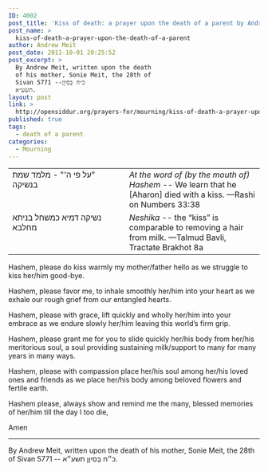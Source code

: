 ```yaml
---
ID: 4002
post_title: 'Kiss of death: a prayer upon the death of a parent by Andrew Meit'
post_name: >
  kiss-of-death-a-prayer-upon-the-death-of-a-parent
author: Andrew Meit
post_date: 2011-10-01 20:25:52
post_excerpt: >
  By Andrew Meit, written upon the death
  of his mother, Sonie Meit, the 28th of
  Sivan 5771 --כ״ח בְּסִיוָן
  תשע״א.
layout: post
link: >
  http://opensiddur.org/prayers-for/mourning/kiss-of-death-a-prayer-upon-the-death-of-a-parent/
published: true
tags:
  - death of a parent
categories:
  - Mourning
---
```

<table style="margin-left: auto;margin-right: auto;"><tbody>
<tr><td style="vertical-align:top;" width="46%">
<div class="liturgy"><span lang="he">
‏"על פי ה'" - מלמד שמת בנשיקה‏
</span></div></td>
 
<td style="vertical-align:top;" width="53%"><div class="english">
<em>At the word of (by the mouth of) Hashem</em> -- We learn that he [Aharon] died with a kiss. 
—Rashi on Numbers 33:38
</td></tr>
<tr><td style="vertical-align:top;" width="46%"><div class="liturgy"><span lang="he">
נשיקה דמיא כמשחל בניתא מחלבא
</span></div></td>
 
<td style="vertical-align:top;" width="53%"><div class="english">
<em>Neshika</em> -- the “kiss” is comparable to removing a hair from milk. 
—Talmud Bavli, Tractate Brakhot 8a
</td></tr>
</tbody></tbody></table>

<div class="english">
Hashem, please do kiss warmly my mother/father hello 
as we struggle to kiss her/him good-bye.

Hashem, please favor me, to inhale smoothly her/him into your heart
as we exhale our rough grief from our entangled hearts.

Hashem, please with grace, lift quickly and wholly her/him into your embrace 
as we endure slowly her/him leaving this world’s firm grip.

Hashem, please grant me for you to slide quickly her/his body from her/his meritorious soul,
a soul providing sustaining milk/support to many for many years in many ways.

Hashem, please with compassion place her/his soul among her/his loved ones and friends
as we place her/his body among beloved flowers and fertile earth.

Hashem please, always show and remind me the many, blessed memories of her/him
till the day I too die, 

Amen
</div>

<hr />
By Andrew Meit, written upon the death of his mother, Sonie Meit, the 28th of Sivan 5771 -- כ״ח בְּסִיוָן תשע״א.